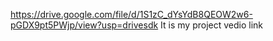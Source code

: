 https://drive.google.com/file/d/1S1zC_dYsYdB8QEOW2w6-pGDX9pt5PWjp/view?usp=drivesdk
It is my project vedio link
